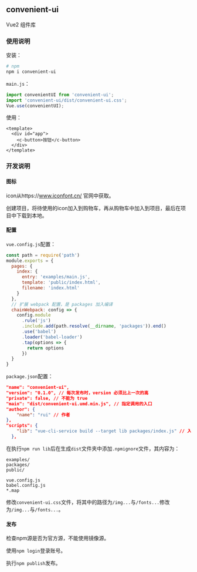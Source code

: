 ## convenient-ui

Vue2 组件库

### 使用说明

安装：

```bash
# npm
npm i convenient-ui
```

`main.js`：

```javascript
import convenientUI from 'convenient-ui';
import 'convenient-ui/dist/convenient-ui.css';
Vue.use(convenientUI);
```

使用：

```vue
<template>
  <div id="app">
    <c-button>按钮</c-button>
  </div>
</template>
```

### 开发说明

#### 图标

icon从https://www.iconfont.cn/ 官网中获取。

创建项目，将待使用的icon加入到购物车，再从购物车中加入到项目，最后在项目中下载到本地。

#### 配置

`vue.config.js`配置：

```javascript
const path = require('path')
module.exports = {
  pages: {
    index: {
      entry: 'examples/main.js',
      template: 'public/index.html',
      filename: 'index.html'
    }
  },
  // 扩展 webpack 配置，是 packages 加入编译
  chainWebpack: config => {
    config.module
      .rule('js')
      .include.add(path.resolve(__dirname, 'packages')).end()
      .use('babel')
      .loader('babel-loader')
      .tap(options => {
        return options
      })
  }
}
```

`package.json`配置：

```json
"name": "convenient-ui",
"version": "0.1.0", // 每次发布时，version 必须比上一次的高
"private": false, // 不能为 true
"main": "dist/convenient-ui.umd.min.js", // 指定调用的入口
"author": {
    "name": "rui" // 作者
},
"scripts": {
    "lib": "vue-cli-service build --target lib packages/index.js" // 入口
  },
```

在执行`npm run lib`后在生成`dist`文件夹中添加`.npmignore`文件，其内容为：

```
examples/
packages/
public/

vue.config.js
babel.config.js
*.map
```

修改`convenient-ui.css`文件，将其中的路径为`/img...`与`/fonts...`修改为``/img...``与`/fonts...`。

#### 发布

检查npm源是否为官方源，不能使用镜像源。

使用`npm login`登录账号。

执行`npm publish`发布。